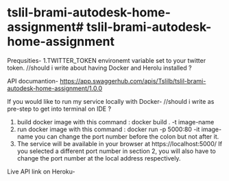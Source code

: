 # tslil-brami-autodesk-home-assignment# tslil-brami-autodesk-home-assignment

Prequsities- 
1.TWITTER_TOKEN environemt variable set to your twitter token.
//should i write about having Docker and Herolu installed ? 


API documantion-
https://app.swaggerhub.com/apis/Tslilb/tslil-brami-autodesk-home-assignment/1.0.0

If you would like to run my service locally with Docker- 
//should i write as pre-step to get into terminal on IDE ? 
1. build docker image with this command : docker build . -t image-name
2. run docker image with this command : docker run -p 5000:80 -it image-name
   you can change the port number before the colon but not after it.
3. The service will be available in your browser at https://localhost:5000/
  If you selected a different port number in section 2, you will also have to change the port number at the local address respectively.

Live API link on Heroku-

